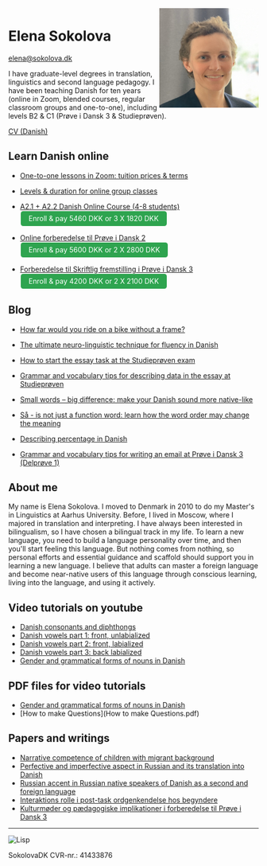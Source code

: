 <img src="elena-sokolova.jpg" alt="Elena Sokolova" style="float:right" width="200" height="200" />

# Elena Sokolova 
[elena@sokolova.dk](mailto:elena@sokolova.dk)<br/>

I have graduate-level degrees in translation, linguistics and second language pedagogy. 
I have been teaching Danish for ten years (online in Zoom, blended courses, regular classroom groups and one-to-one), including levels B2 & C1 (Prøve i Dansk 3 & Studieprøven). 

[CV (Danish)](cv.md) 

<style>
.btn {
  color: white;
  background-color: #2ea44f;
  border-color: rgba(27,31,35,.1);
  box-shadow: 0 0px 0 rgba(27,31,35,.1),inset 0 1px 0 hsla(0,0%,100%,.03);
  position: relative;
  display: inline-block;
  padding: 5px 16px;
  font-size: 14px
  font-weight: 500;
  line-height: 20px;
  white-space: nowrap;
  vertical-align: middle;
  cursor: pointer;
  border: 1px solid;
  border-radius: 6px;
  text-decoration: none;
}
</style>

## Learn Danish online 

* [One-to-one lessons in Zoom: tuition prices & terms](private-danish-language-lessons-online-in-zoom)

* [Levels & duration for online group classes](online-group-classes-levels-and-schedule)

* [A2.1 + A2.2 Danish Online Course (4-8 students)](a2-danish-online) 
<a class="btn" href="https://elenasokolova.podia.com/a2-1-a2-2-crash-course/buy"> Enroll & pay 5460 DKK or 3 X 1820 DKK </a>

* [Online forberedelse til Prøve i Dansk 2](forberedelse-proeve-i-dansk-2)
<a class="btn" href="https://elenasokolova.podia.com/online-forberedelse-til-prove-i-dansk-2/buy"> Enroll & pay 5600 DKK or 2 X 2800 DKK </a>

* [Forberedelse til Skriftlig fremstilling i Prøve i Dansk 3](online-forberedelse-til-proeve-i-dansk-3-skriftlig)
<a class="btn" href="https://elenasokolova.podia.com/forberedelse-til-skriftlig-fremstilling-i-prove-i-dansk-3/buy"> Enroll & pay 4200 DKK or 2 X 2100 DKK </a>

 

## Blog  

* [How far would you ride on a bike without a frame?](how-far-would-you-ride-on-a-bike-without-a-frame)

* [The ultimate neuro-linguistic technique for fluency in Danish](the-ultimate-neuro-linguistic-technique-for-fluency-in-Danish)

* [How to start the essay task at the Studieprøven exam](how-to-start-the-essay-task-at-the-studieproeven-exam)
 
* [Grammar and vocabulary tips for describing data in the essay at Studieprøven](grammar-and-vocabulary-tips-for-describing-data-in-the-essay-at-studieprøven)
 
* [Small words – big difference: make your Danish sound more native-like](small-words-big-difference-make-your-danish-sound-more-native-like)
 
* [Så - is not just a function word: learn how the word order may change the meaning](saa-is-not-just-a-function-word.md)
 
* [Describing percentage in Danish](describing-percentage-in-danish.md)
 
* [Grammar and vocabulary tips for writing an email at Prøve i Dansk 3 (Delprøve 1)](grammar-and-vocabulary-tips-for-writing-a-mail-proeve-i-dansk-3-delprøve-1.md)

## About me

My name is Elena Sokolova. I moved to Denmark in 2010 to do my Master's in Linguistics at Aarhus University. Before, I lived in Moscow, where I majored in translation and interpreting. I have always been interested in bilingualism, so I have chosen a bilingual track in my life. To learn a new language, you need to build a language personality over time, and then you'll start feeling this language. But nothing comes from nothing, so personal efforts and essential guidance and scaffold should support you in learning a new language. I believe that adults can master a foreign language and become near-native users of this language through conscious learning, living into the language, and using it actively. 


## Video tutorials on youtube

* [Danish consonants and diphthongs](https://youtu.be/eD3BYwY6jDE)
* [Danish vowels part 1: front, unlabialized](https://youtu.be/gs1maKrlBEw)
* [Danish vowels part 2: front, labialized](https://youtu.be/IG1LCKSYbxI)
* [Danish vowels part 3: back labialized](https://youtu.be/cQX8SRfQ9Z8)
* [Gender and grammatical forms of nouns in Danish](https://www.youtube.com/watch?v=94aFjF9Z6QY)

## PDF files for video tutorials

* [Gender and grammatical forms of nouns in Danish](grammar-nouns.pdf)
* [How to make Questions](How to make Questions.pdf)


## Papers and writings
* [Narrative competence of children with migrant background](./sokolova-2010-narration-in-migrant-children.pdf)
* [Perfective and imperfective aspect in Russian and its translation into Danish](./sokolova-2011-russian-verb-aspect-in-danish.pdf)
* [Russian accent in Russian native speakers of Danish as a second and foreign language](./sokolova-2012-ma-thesis.pdf)
* [Interaktions rolle i post-task ordgenkendelse hos begyndere](sokolova-2013-interaktion-og-tasks-ordtilegnelse.pdf)
* [Kulturmøder og pædagogiske implikationer i forberedelse til Prøve i Dansk 3](./sokolova-2014-dpu-diplomopgave.pdf)

* * * 

![Lisp](./lisp-bunny.png)


SokolovaDK CVR-nr.: 41433876

